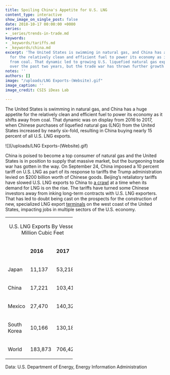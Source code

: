 ```yaml
---
title: Spoiling China's Appetite for U.S. LNG
content_type: interactive
show_image_on_single_post: false
date: 2018-10-17 00:00:00 +0000
series:
- _series/trends-in-trade.md
keywords:
- _keywords/tariffs.md
- _keywords/china.md
excerpt: 'The United States is swimming in natural gas, and China has a huge appetite
  for the relatively clean and efficient fuel to power its economy as it shifts away
  from coal. That dynamic led to growing U.S. liquefied natural gas exports to China
  over the past two years, but the trade war has thrown further growth into doubt. '
notes: ''
authors: []
image: "/uploads/LNG Exports-(Website).gif"
image_caption: ''
image_credit: CSIS iDeas Lab

---
```

The United States is swimming in natural gas, and China has a huge appetite for the relatively clean and efficient fuel to power its economy as it shifts away from coal. That dynamic was on display from 2016 to 2017, when Chinese purchases of liquefied natural gas (LNG) from the United States increased by nearly six-fold, resulting in China buying nearly 15 percent of all U.S. LNG exports. 

![](/uploads/LNG Exports-(Website).gif)

China is poised to become a top consumer of natural gas and the United States is in position to supply that massive market, but the burgeoning trade war has gotten in the way. On September 24, China imposed a 10 percent tariff on U.S. LNG as part of its response to tariffs the Trump administration levied on $200 billion worth of Chinese goods. Beijing’s retaliatory tariffs have slowed U.S. LNG exports to China to [a crawl](https://www.reuters.com/article/us-usa-china-trade-lng/u-s-lng-exports-to-china-decline-as-trade-war-escalates-idUSKCN1LY2W0) at a time when its demand for LNG is on the rise. The tariffs have turned some Chinese investors away from inking long-term contracts with U.S. LNG exporters. That has led to doubt being cast on the prospects for the construction of new, specialized LNG export [terminals](https://www.reuters.com/article/us-global-markets/u-s-data-drags-oil-lower-dollar-up-after-fed-minutes-idUSKCN1MR01U) on the west coast of the United States, impacting jobs in multiple sectors of the U.S. economy.

<table style="width: 213px;" cellpadding="10px">
<tbody>
<tr style="height: 48px;">
<td style="width: 139px; height: 48px;" colspan="3">
<p style="text-align: center;">U.S. LNG Exports By Vessel, Million Cubic Feet</p>
</td>
</tr>
<tr style="height: 35px;">
<td style="width: 43px; height: 35px;">
<p>&nbsp;</p>
</td>
<td style="width: 48px; height: 35px;">
<p><strong>2016</strong></p>
</td>
<td style="width: 48px; height: 35px;">
<p><strong>2017</strong></p>
</td>
</tr>
<tr style="height: 35px;">
<td style="width: 43px; height: 35px;">
<p>Japan</p>
</td>
<td style="width: 48px; height: 35px;">
<p>11,137</p>
</td>
<td style="width: 48px; height: 35px;">
<p>53,218</p>
</td>
</tr>
<tr style="height: 35px;">
<td style="width: 43px; height: 35px;">
<p>China</p>
</td>
<td style="width: 48px; height: 35px;">
<p>17,221</p>
</td>
<td style="width: 48px; height: 35px;">
<p>103,410</p>
</td>
</tr>
<tr style="height: 35px;">
<td style="width: 43px; height: 35px;">
<p>Mexico</p>
</td>
<td style="width: 48px; height: 35px;">
<p>27,470</p>
</td>
<td style="width: 48px; height: 35px;">
<p>140,321</p>
</td>
</tr>
<tr style="height: 48px;">
<td style="width: 43px; height: 48px;">
<p>South Korea</p>
</td>
<td style="width: 48px; height: 48px;">
<p>10,166</p>
</td>
<td style="width: 48px; height: 48px;">
<p>130,185</p>
</td>
</tr>
<tr style="height: 35px;">
<td style="width: 43px; height: 35px;">
<p>World</p>
</td>
<td style="width: 48px; height: 35px;">
<p>183,873</p>
</td>
<td style="width: 48px; height: 35px;">
<p>706,424</p>
</td>
</tr>
</tbody>
</table>
  <tfoot> 
<tr> 
<td colspan="4"> 
Data: U.S. Department of Energy, Energy Information Administration
</td> 
</tr> 
</tfoot> 
</table>